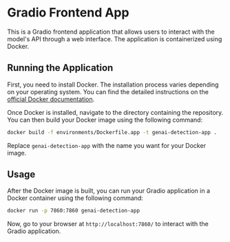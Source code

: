# Gradio Frontend App

This is a Gradio frontend application that allows users to interact with the model's API through a web interface. The application is containerized using Docker.

## Running the Application

First, you need to install Docker. The installation process varies depending on your operating system. You can find the detailed instructions on the [official Docker documentation](https://docs.docker.com/get-docker/).

Once Docker is installed, navigate to the directory containing the repository. You can then build your Docker image using the following command:

```bash
docker build -f environments/Dockerfile.app -t genai-detection-app .
```

Replace `genai-detection-app` with the name you want for your Docker image.

## Usage

After the Docker image is built, you can run your Gradio application in a Docker container using the following command:

```bash
docker run -p 7860:7860 genai-detection-app
```

Now, go to your browser at `http://localhost:7860/` to interact with the Gradio application.